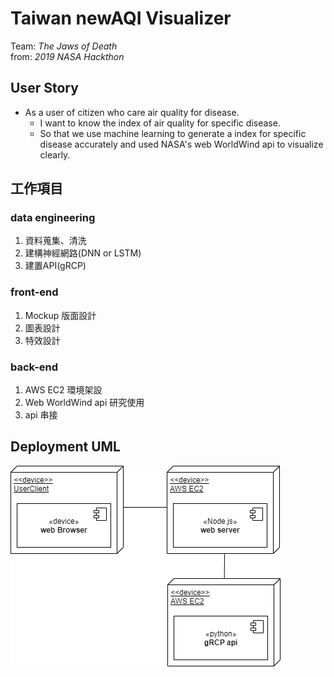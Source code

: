 # Taiwan newAQI Visualizer
Team: _The Jaws of Death_  
from: _2019 NASA Hackthon_  
  
  
## User Story  
* As a user of citizen who care air quality for disease.
    * I want to know the index of air quality for specific disease.
    * So that we use machine learning to generate a  index for specific disease accurately and used NASA's web WorldWind api to visualize clearly.  

## 工作項目
### data engineering  
1. 資料蒐集、清洗
2. 建構神經網路(DNN or LSTM)  
3. 建置API(gRCP)  
  

### front-end
1. Mockup 版面設計
2. 圖表設計
3. 特效設計

### back-end
1. AWS EC2 環境架設
2. Web WorldWind api 研究使用
3. api 串接  
  
## Deployment UML  
![](./demplymentUML.png)

